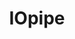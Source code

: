 ---
git: https://github.com/iopipe
linkedin: https://linkedin.com/company/10311914
logohandle: iopipe
sort: iopipe
title: IOpipe
twitter: https://x.com/IOpipes
website: https://www.iopipe.com/
---